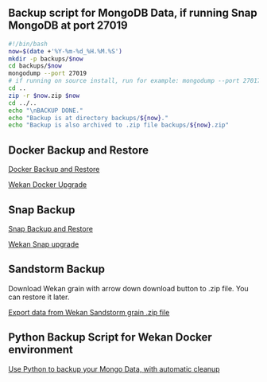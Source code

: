 ## Backup script for MongoDB Data, if running Snap MongoDB at port 27019

```sh
#!/bin/bash
now=$(date +'%Y-%m-%d_%H.%M.%S')
mkdir -p backups/$now
cd backups/$now
mongodump --port 27019
# if running on source install, run for example: mongodump --port 27017)
cd ..
zip -r $now.zip $now
cd ../..
echo "\nBACKUP DONE."
echo "Backup is at directory backups/${now}."
echo "Backup is also archived to .zip file backups/${now}.zip"
```

## Docker Backup and Restore

[Docker Backup and Restore](https://github.com/wekan/wekan/wiki/Export-Docker-Mongo-Data)

[Wekan Docker Upgrade](https://github.com/wekan/wekan-mongodb#backup-before-upgrading)

## Snap Backup

[Snap Backup and Restore](https://github.com/wekan/wekan-snap/wiki/Backup-and-restore)

[Wekan Snap upgrade](https://github.com/wekan/wekan-snap/wiki/Install#5-install-all-snap-updates-automatically-between-0200am-and-0400am)

## Sandstorm Backup

Download Wekan grain with arrow down download button to .zip file. You can restore it later.

[Export data from Wekan Sandstorm grain .zip file](https://github.com/wekan/wekan/wiki/Export-from-Wekan-Sandstorm-grain-.zip-file)

## Python Backup Script for Wekan Docker environment

[Use Python to backup your Mongo Data, with automatic cleanup](https://github.com/wekan/wekan/wiki/Python-Backup-Script-for-Wekan-Docker-environment)